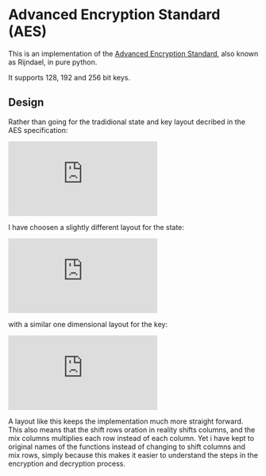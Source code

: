 Advanced Encryption Standard (AES)
=================================

This is an implementation of the [Advanced Encryption
Standard](https://en.wikipedia.org/wiki/Advanced_Encryption_Standard), also known as
Rijndael, in pure python.

It supports 128, 192 and 256 bit keys.


Design
------

Rather than going for the tradidional state and key layout decribed in
the AES specification:

![equation](http://www.sciweavers.org/tex2img.php?eq=%5Cmathbf%7BM%7D+%3D+%5Cleft%5B%5Cbegin%7Barray%7D%7Bllll%7Db_%7B0%7D+%26+b_%7B4%7D+%26+b_%7B8%7D++%26+b_%7B12%7D%5C%5Cb_%7B1%7D+%26+b_%7B5%7D+%26+b_%7B9%7D++%26+b_%7B13%7D%5C%5Cb_%7B2%7D+%26+b_%7B6%7D+%26+b_%7B10%7D+%26+b_%7B14%7D%5C%5Cb_%7B3%7D+%26+b_%7B7%7D+%26+b_%7B11%7D+%26+b_%7B15%7D%5Cend%7Barray%7D%5Cright%5D&fc=Black&im=jpg&fs=16&ff=modern&edit=)

I have choosen a slightly different layout for the state:

![equation](http://www.sciweavers.org/tex2img.php?eq=%5Cmathbf%7BS%7D+%3D+%5Cleft%5B%5Cbegin%7Barray%7D%7Bllll%7Db_%7B0%7D++%26+b_%7B1%7D++%26+b_%7B2%7D++%26+b_%7B3%7D%5C%5Cb_%7B4%7D++%26+b_%7B5%7D++%26+b_%7B6%7D++%26+b_%7B7%7D%5C%5Cb_%7B8%7D++%26+b_%7B9%7D++%26+b_%7B10%7D+%26+b_%7B11%7D%5C%5Cb_%7B12%7D+%26+b_%7B13%7D+%26+b_%7B14%7D+%26+b_%7B15%7D%5Cend%7Barray%7D%5Cright%5D&fc=Black&im=jpg&fs=16&ff=modern&edit=)

with a similar one dimensional layout for the key:

![equation](http://www.sciweavers.org/tex2img.php?eq=%5Cmathbd%7BK%7D+%3D+%5Cbegin%7Bbmatrix%7Db_%7B0%7D+%26+%5Ccdots+%26+b_%7Bn%7D%5Cend%7Bbmatrix%7D&fc=Black&im=jpg&fs=16&ff=modern&edit=)

A layout like this keeps the implementation much more straight forward.
This also means that the shift rows oration in reality shifts columns, and the
mix columns multiplies each row instead of each column. Yet i have kept to
original names of the functions instead of changing to shift columns and mix
rows, simply because this makes it easier to understand the steps in the
encryption and decryption process.

